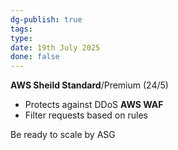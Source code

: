 ```yaml
---
dg-publish: true
tags: 
type: 
date: 19th July 2025
done: false
---
```


**AWS Sheild Standard**/Premium (24/5)
- Protects against DDoS
**AWS WAF**
-  Filter requests based on rules

Be ready to scale by ASG
